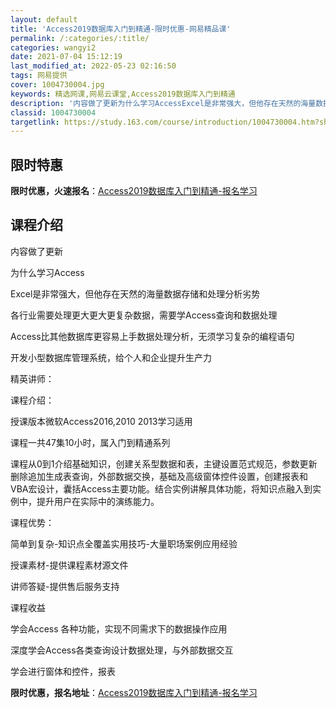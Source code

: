 ```yaml
---
layout: default
title: 'Access2019数据库入门到精通-限时优惠-网易精品课'
permalink: /:categories/:title/
categories: wangyi2
date: 2021-07-04 15:12:19
last_modified_at: 2022-05-23 02:16:50
tags: 网易提供
cover: 1004730004.jpg
keywords: 精选网课,网易云课堂,Access2019数据库入门到精通
description: '内容做了更新为什么学习AccessExcel是非常强大，但他存在天然的海量数据存储和处理分析劣势各行业需要处理更大更大更'
classid: 1004730004
targetlink: https://study.163.com/course/introduction/1004730004.htm?share=1&shareId=1025206652&utm_campaign=share&utm_medium=iphoneShare&utm_source=&utm_u=1025206652
---
```


## 限时特惠

**限时优惠，火速报名**：[Access2019数据库入门到精通-报名学习](https://study.163.com/course/introduction/1004730004.htm?share=1&shareId=1025206652&utm_campaign=share&utm_medium=iphoneShare&utm_source=&utm_u=1025206652)

## 课程介绍

内容做了更新



为什么学习Access

Excel是非常强大，但他存在天然的海量数据存储和处理分析劣势

各行业需要处理更大更大更复杂数据，需要学Access查询和数据处理

Access比其他数据库更容易上手数据处理分析，无须学习复杂的编程语句

开发小型数据库管理系统，给个人和企业提升生产力

精英讲师：

课程介绍：

授课版本微软Access2016,2010 2013学习适用

课程一共47集10小时，属入门到精通系列

课程从0到1介绍基础知识，创建关系型数据和表，主键设置范式规范，参数更新删除追加生成表查询，外部数据交换，基础及高级窗体控件设置，创建报表和VBA宏设计，囊括Access主要功能。结合实例讲解具体功能，将知识点融入到实例中，提升用户在实际中的演练能力。



课程优势：

简单到复杂-知识点全覆盖实用技巧-大量职场案例应用经验

授课素材-提供课程素材源文件

讲师答疑-提供售后服务支持



课程收益

学会Access 各种功能，实现不同需求下的数据操作应用

深度学会Access各类查询设计数据处理，与外部数据交互

学会进行窗体和控件，报表

**限时优惠，报名地址**：[Access2019数据库入门到精通-报名学习](https://study.163.com/course/introduction/1004730004.htm?share=1&shareId=1025206652&utm_campaign=share&utm_medium=iphoneShare&utm_source=&utm_u=1025206652)

